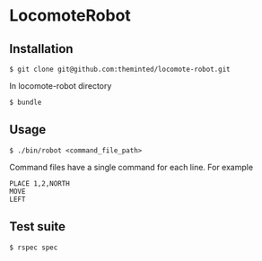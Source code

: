 # LocomoteRobot

## Installation

    $ git clone git@github.com:theminted/locomote-robot.git

In locomote-robot directory

    $ bundle

## Usage

    $ ./bin/robot <command_file_path>

Command files have a single command for each line. For example

    PLACE 1,2,NORTH
    MOVE
    LEFT

## Test suite

    $ rspec spec
